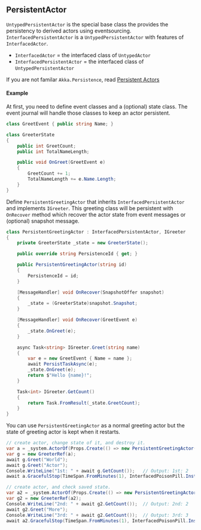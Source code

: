 ## PersistentActor

`UntypedPersistentActor` is the special base class the provides the persistency
to derived actors using eventsourcing.
`InterfacedPersistentActor` is a `UntypedPersistentActor` with features of `InterfacedActor`.

- `InterfacedActor` = the interfaced class of `UntypedActor`
- `InterfacedPersistentActor` = the interfaced class of `UntypedPersistentActor`

If you are not familar `Akka.Persistence`, read [Persistent Actors](http://getakka.net/docs/persistence/persistent-actors)

#### Example

At first, you need to define event classes and a (optional) state class.
The event journal will handle those classes to keep an actor persistent.

```csharp
class GreetEvent { public string Name; }

class GreeterState
{
    public int GreetCount;
    public int TotalNameLength;

    public void OnGreet(GreetEvent e)
    {
        GreetCount += 1;
        TotalNameLength += e.Name.Length;
    }
}
```

Define `PersistentGreetingActor` that inherits `InterfacedPersistentActor` and
implements `IGreeter`. This greeting class will be persistent with `OnRecover` method
which recover the actor state from event messages or (optional) snapshot message.

```csharp
class PersistentGreetingActor : InterfacedPersistentActor, IGreeter
{
    private GreeterState _state = new GreeterState();

    public override string PersistenceId { get; }

    public PersistentGreetingActor(string id)
    {
        PersistenceId = id;
    }

    [MessageHandler] void OnRecover(SnapshotOffer snapshot)
    {
        _state = (GreeterState)snapshot.Snapshot;
    }

    [MessageHandler] void OnRecover(GreetEvent e)
    {
        _state.OnGreet(e);
    }

    async Task<string> IGreeter.Greet(string name)
    {
        var e = new GreetEvent { Name = name };
        await PersistTaskAsync(e);
        _state.OnGreet(e);
        return $"Hello {name}!";
    }

    Task<int> IGreeter.GetCount()
    {
        return Task.FromResult(_state.GreetCount);
    }
}
```

You can use `PersistentGreetingActor` as a normal greeting actor but the state of
greeting actor is kept when it restarts.

```csharp
// create actor, change state of it, and destroy it.
var a = _system.ActorOf(Props.Create(() => new PersistentGreetingActor("greeter1")));
var g = new GreeterRef(a);
await g.Greet("World");
await g.Greet("Actor");
Console.WriteLine("1st: " + await g.GetCount());   // Output: 1st: 2
await a.GracefulStop(TimeSpan.FromMinutes(1), InterfacedPoisonPill.Instance);

// create actor, and check saved state.
var a2 = _system.ActorOf(Props.Create(() => new PersistentGreetingActor("greeter1")));
var g2 = new GreeterRef(a2);
Console.WriteLine("2nd: " + await g2.GetCount());  // Output: 2nd: 2
await g2.Greet("More");
Console.WriteLine("3rd: " + await g2.GetCount());  // Output: 3rd: 3
await a2.GracefulStop(TimeSpan.FromMinutes(1), InterfacedPoisonPill.Instance);
```
